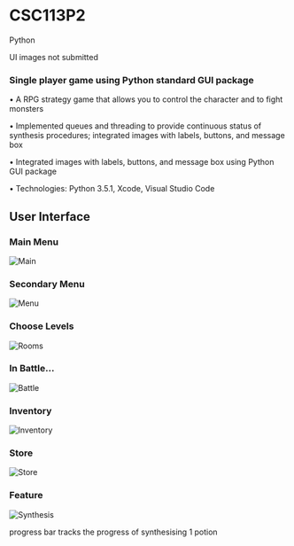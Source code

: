 # CSC113P2
Python

UI images not submitted

### Single player game using Python standard GUI package

•	A RPG strategy game that allows you to control the character and to fight monsters

•	Implemented queues and threading to provide continuous status of synthesis procedures; integrated images with labels, buttons, and message box

•	Integrated images with labels, buttons, and message box using Python GUI package

•	Technologies: Python 3.5.1, Xcode, Visual Studio Code
## User Interface
### Main Menu
![Main](http://f.cl.ly/items/3J210p0E1r2h1E3H0K1o/main.png)
### Secondary Menu
![Menu](http://f.cl.ly/items/171j2P2r2x2W0P1i0h0B/menu.png)
### Choose Levels
![Rooms](http://f.cl.ly/items/1B0R0L3Z452b0F162r0V/level.png)
### In Battle...
![Battle](http://f.cl.ly/items/0D0J383z443u3T0X1D3F/battle.png)
### Inventory
![Inventory](http://f.cl.ly/items/342Z2O3K422A1P200T43/info.png)
### Store
![Store](http://f.cl.ly/items/3F2J2A2N160I401l1s3z/store.png)
### Feature
![Synthesis](http://f.cl.ly/items/3r1D290L3G3D0k0I413a/synthesis.png)

progress bar tracks the progress of synthesising 1 potion
